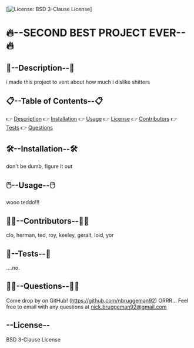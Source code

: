 
  [![License: BSD 3-Clause License](https://img.shields.io/badge/License-BSD_3_Clause-orange)]
  
  # 🔥--SECOND BEST PROJECT EVER--🔥  

  ## 📖--Description--📖
  i made this project to vent about how much i dislike shitters

  ## 📋--Table of Contents--📋
  👉 [Description](#Description)
  👉 [Installation](#Installation)
  👉 [Usage](#Usage)
  👉 [License](#License)
  👉 [Contributors](#Contributors)
  👉 [Tests](#Tests)
  👉 [Questions](#Questions)

  ## 🛠️--Installation--🛠️
  don't be dumb, figure it out

  ## 🖱️--Usage--🖱️
  wooo teddo!!!

  ## 🤝🏽--Contributors--🤝🏽
  clo, herman, ted, roy, keeley, geralt, loid, yor

  ## 💯--Tests--💯
  ....no.

  ## 😵‍💫--Questions--😵‍💫
  Come drop by on GitHub! (https://github.com/nbruggeman92)
  ORRR...
  Feel free to email with any questions at nick.bruggeman92@gmail.com
  
  ## --License--
  BSD 3-Clause License
  